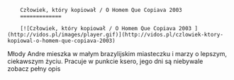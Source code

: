 
        Człowiek, który kopiował / O Homem Que Copiava 2003 
        =============
        
        [![Człowiek, który kopiował / O Homem Que Copiava 2003 ](http://vidos.pl/images/player.gif)](http://vidos.pl/czlowiek-ktory-kopiowal-o-homem-que-copiava-2003)
        
        
 Młody Andre mieszka w małym brazylijskim miasteczku i marzy o lepszym, ciekawszym życiu. Pracuje w punkcie ksero, jego dni są niebywale zobacz pełny opis
    